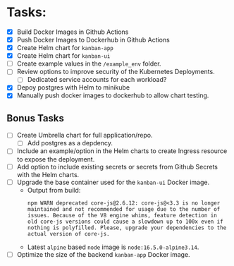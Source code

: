 # Tasks:
- [x] Build Docker Images in Github Actions
- [x] Push Docker Images to Dockerhub in Github Actions
- [x] Create Helm chart for `kanban-app`
- [x] Create Helm chart for `kanban-ui`
- [ ] Create example values in the `/example_env` folder.
- [ ] Review options to improve security of the Kubernetes Deployments.
  - [ ] Dedicated service accounts for each workload?
- [x] Depoy postgres with Helm to minikube
- [x] Manually push docker images to dockerhub to allow chart testing.
## Bonus Tasks
- [ ] Create Umbrella chart for full application/repo.
  - [ ] Add postgres as a depdency.
- [ ] Include an example/option in the Helm charts to create Ingress resource to expose the deployment.
- [ ] Add option to include existing secrets or secrets from Github Secrets with the Helm charts.
- [ ] Upgrade the base container used for the `kanban-ui` Docker image.
  - Output from build:
    ```
    npm WARN deprecated core-js@2.6.12: core-js@<3.3 is no longer maintained and not recommended for usage due to the number of issues. Because of the V8 engine whims, feature detection in old core-js versions could cause a slowdown up to 100x even if nothing is polyfilled. Please, upgrade your dependencies to the actual version of core-js.
    ```
  - Latest `alpine` based `node` image is `node:16.5.0-alpine3.14`.
- [ ] Optimize the size of the backend `kanban-app` Docker image.
